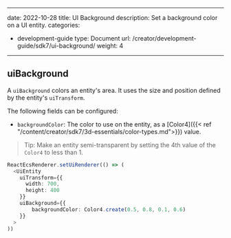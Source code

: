 

---
date: 2022-10-28
title: UI Background
description: Set a background color on a UI entity.
categories:
  - development-guide
type: Document
url: /creator/development-guide/sdk7/ui-background/
weight: 4
---

## uiBackground

A `uiBackground` colors an entity's area. It uses the size and position defined by the entity's `uiTransform`.

The following fields can be configured:

- `backgroundColor`: The color to use on the entity, as a [Color4]({{< ref "/content/creator/sdk7/3d-essentials/color-types.md">}}) value.

> Tip: Make an entity semi-transparent by setting the 4th value of the `Color4` to less than 1.


```ts
ReactEcsRenderer.setUiRenderer(() => (
  <UiEntity
    uiTransform={{
      width: 700,
      height: 400
    }}
    uiBackground={{ 
		backgroundColor: Color4.create(0.5, 0.8, 0.1, 0.6) 
	}}
  >
))
```